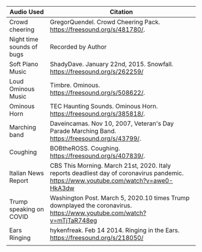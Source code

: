 | Audio Used | Citation | 
|---|---|
| Crowd cheering   |  GregorQuendel. Crowd Cheering Pack. https://freesound.org/s/481780/. |
|  Night time sounds of bugs | Recorded by Author| |  
|Soft Piano Music |ShadyDave. January 22nd, 2015. Snowfall. https://freesound.org/s/262259/|
|Loud Ominous Music|Timbre. Ominous.  https://freesound.org/s/508622/. |
|Ominous Horn |TEC Haunting Sounds. Ominous Horn. https://freesound.org/s/385818/. |
|Marching band |Daveincamas. Nov 10, 2007, Veteran's Day Parade Marching Band. https://freesound.org/s/43799/.| 
|Coughing|BOBtheROSS. Coughing. https://freesound.org/s/407839/. |
|Italian News Report|CBS This Morning. March 21st, 2020. Italy reports deadliest day of coronavirus pandemic. https://www.youtube.com/watch?v=awe0-HkA3dw ||
|Trump speaking on COVID|Washington Post. March 5, 2020.10 times Trump downplayed the coronavirus. https://www.youtube.com/watch?v=mTjTaR748eg|
|Ears Ringing|hykenfreak. Feb 14 2014. Ringing in the Ears. https://freesound.org/s/218050/|
|||
